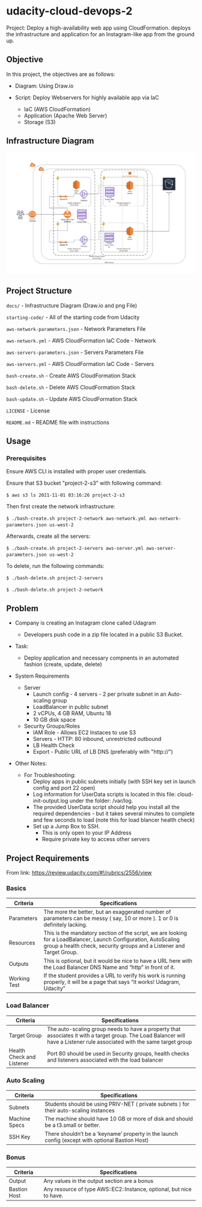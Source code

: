 # udacity-cloud-devops-2

Project: Deploy a high-availability web app using CloudFormation. deploys the infrastructure and application for an Instagram-like app from the ground up.

## Objective

In this project, the objectives are as follows:

* Diagram: Using Draw.io

* Script: Deploy Webservers for highly available app via IaC
  * IaC (AWS CloudFormation)
  * Application (Apache Web Server)
  * Storage (S3)

## Infrastructure Diagram

![AWS CloudFormation - Diagram](https://github.com/johnnynguyen541/udacity-cloud-devops-2/blob/main/docs/infrastructure-diagram.jpg)

## Project Structure

`docs/` - Infrastructure Diagram (Draw.io and png File)

`starting-code/` - All of the starting code from Udacity

`aws-network-parameters.json` - Network Parameters File

`aws-network.yml` - AWS CloudFormation IaC Code - Network

`aws-servers-parameters.json` - Servers Parameters File

`aws-servers.yml` - AWS CloudFormation IaC Code - Servers

`bash-create.sh` - Create AWS CloudFormation Stack

`bash-delete.sh` - Delete AWS CloudFormation Stack

`bash-update.sh` - Update AWS CloudFormation Stack

`LICENSE` - License

`README.md` - README file with instructions

## Usage

### Prerequisites

Ensure AWS CLI is installed with proper user credentials.

Ensure that S3 bucket "project-2-s3" with following command:

`$ aws s3 ls
2021-11-01 03:16:26 project-2-s3`

Then first create the network infrastructure:

`$ ./bash-create.sh project-2-network aws-network.yml aws-network-parameters.json us-west-2`

Afterwards, create all the servers:

`$ ./bash-create.sh project-2-servers aws-server.yml aws-server-parameters.json us-west-2`

To delete, run the following commands:

`$ ./bash-delete.sh project-2-servers`

`$ ./bash-delete.sh project-2-network`

## Problem

* Company is creating an Instagram clone called Udagram
  * Developers push code in a zip file located in a public S3 Bucket.

* Task:
  * Deploy application and necessary compnents in an automated fashion (create, update, delete)

* System Requirements
  * Server
    * Launch config - 4 servers - 2 per private subnet in an Auto-scaling group
    * LoadBalancer in public subnet
    * 2 vCPUs, 4 GB RAM, Ubuntu 18
    * 10 GB disk space
  * Security Groups/Roles
    * IAM Role - Allows EC2 Instaces to use S3
    * Servers - HTTP: 80 inbound, unrestricted outbound
    * LB Health Check
    * Export - Public URL of LB DNS (preferably with "http://")

* Other Notes:
  * For Troubleshooting:
    * Deploy apps in public subnets initially (with SSH key set in launch config and port 22 open)
    * Log information for UserData scripts is located in this file: cloud-init-output.log under the folder: /var/log.
    * The provided UserData script should help you install all the required dependencies - but it takes several minutes to complete and few seconds to load (note this for load blancer health check)
    * Set up a Jump Box to SSH.
      * This is only open to your IP Address
      * Require private key to access other servers
  
## Project Requirements

From link: https://review.udacity.com/#!/rubrics/2556/view

### Basics

| Criteria | Specifications |
| ------------- | ------------- |
| Parameters  | The more the better, but an exaggerated number of parameters can be messy ( say, 10 or more ). 1 or 0 is definitely lacking.  |
| Resources  | This is the mandatory section of the script, we are looking for a LoadBalancer, Launch Configuration, AutoScaling group a health check, security groups and a Listener and Target Group.  |
| Outputs  | This is optional, but it would be nice to have a URL here with the Load Balancer DNS Name and “http” in front of it.  |
| Working Test  | If the student provides a URL to verify his work is running properly, it will be a page that says “it works! Udagram, Udacity”  |

### Load Balancer

| Criteria | Specifications |
| ------------- | ------------- |
| Target Group  | The auto-scaling group needs to have a property that associates it with a target group. The Load Balancer will have a Listener rule associated with the same target group  |
| Health Check and Listener  | Port 80 should be used in Security groups, health checks and listeners associated with the load balancer  |

### Auto Scaling

| Criteria | Specifications |
| ------------- | ------------- |
| Subnets  | Students should be using PRIV-NET ( private subnets ) for their auto-scaling instances  |
| Machine Specs  | The machine should have 10 GB or more of disk and should be a t3.small or better.  |
| SSH Key  | There shouldn’t be a ‘keyname’ property in the launch config  (except with optional Bastion Host) |

### Bonus

| Criteria | Specifications |
| ------------- | ------------- |
| Output  | Any values in the output section are a bonus  |
| Bastion Host  | Any resource of type AWS::EC2::Instance, optional, but nice to have.  |
